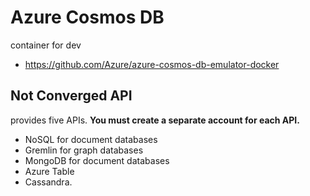 # Azure Cosmos DB

container for dev
- https://github.com/Azure/azure-cosmos-db-emulator-docker
## Not Converged API
provides five APIs. **You must create a separate account for each API.**
- NoSQL for document databases
- Gremlin for graph databases
- MongoDB for document databases
- Azure Table
- Cassandra. 
